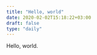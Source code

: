 ```yaml
---
title: "Hello, world"
date: 2020-02-02T15:18:22+03:00
draft: false
type: "daily"
---
```


Hello, world.
